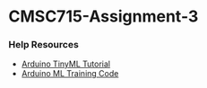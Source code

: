 # CMSC715-Assignment-3

### Help Resources
 - [Arduino TinyML Tutorial](https://docs.arduino.cc/tutorials/nano-33-ble-sense/get-started-with-machine-learning?queryID=3afe8d632e7b22cd011e7dd5b5d67355)
 - [Arduino ML Training Code](https://colab.research.google.com/github/arduino/ArduinoTensorFlowLiteTutorials/blob/master/GestureToEmoji/arduino_tinyml_workshop.ipynb)
